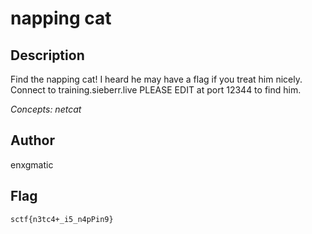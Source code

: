 # napping cat

## Description

Find the napping cat! I heard he may have a flag if you treat him nicely. Connect to training.sieberr.live PLEASE EDIT at port 12344 to find him.
  
_Concepts: netcat_

## Author

enxgmatic

## Flag

`sctf{n3tc4+_i5_n4pPin9}`

